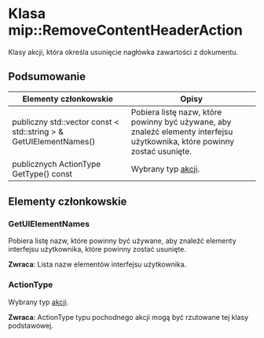 # <a name="class-mipremovecontentheaderaction"></a>Klasa mip::RemoveContentHeaderAction 
Klasy akcji, która określa usunięcie nagłówka zawartości z dokumentu.
  
## <a name="summary"></a>Podsumowanie
 Elementy członkowskie                        | Opisy                                
--------------------------------|---------------------------------------------
publiczny std::vector const < std::string > & GetUIElementNames()  |  Pobiera listę nazw, które powinny być używane, aby znaleźć elementy interfejsu użytkownika, które powinny zostać usunięte.
 publicznych ActionType GetType() const  |  Wybrany typ [akcji](class_mip_action.md).
  
## <a name="members"></a>Elementy członkowskie
  
### <a name="getuielementnames"></a>GetUIElementNames
Pobiera listę nazw, które powinny być używane, aby znaleźć elementy interfejsu użytkownika, które powinny zostać usunięte.

  
**Zwraca**: Lista nazw elementów interfejsu użytkownika.
  
### <a name="actiontype"></a>ActionType
Wybrany typ [akcji](class_mip_action.md).

  
**Zwraca**: ActionType typu pochodnego akcji mogą być rzutowane tej klasy podstawowej.